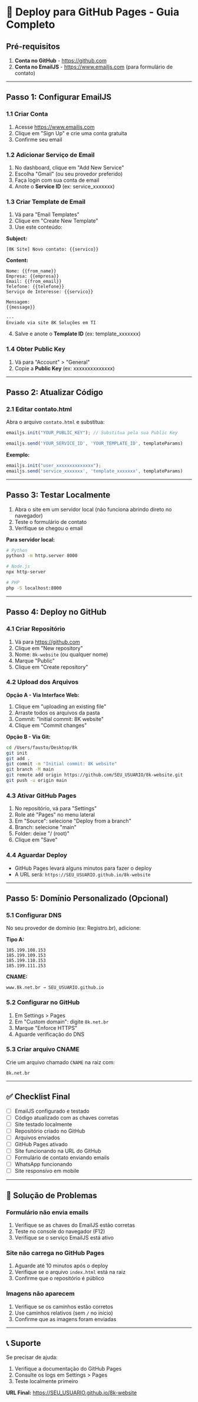# 🚀 Deploy para GitHub Pages - Guia Completo

## Pré-requisitos

1. **Conta no GitHub** - https://github.com
2. **Conta no EmailJS** - https://www.emailjs.com (para formulário de contato)

---

## Passo 1: Configurar EmailJS

### 1.1 Criar Conta
1. Acesse https://www.emailjs.com
2. Clique em "Sign Up" e crie uma conta gratuita
3. Confirme seu email

### 1.2 Adicionar Serviço de Email
1. No dashboard, clique em "Add New Service"
2. Escolha "Gmail" (ou seu provedor preferido)
3. Faça login com sua conta de email
4. Anote o **Service ID** (ex: service_xxxxxxx)

### 1.3 Criar Template de Email
1. Vá para "Email Templates"
2. Clique em "Create New Template"
3. Use este conteúdo:

**Subject:**
```
[8K Site] Novo contato: {{servico}}
```

**Content:**
```
Nome: {{from_name}}
Empresa: {{empresa}}
Email: {{from_email}}
Telefone: {{telefone}}
Serviço de Interesse: {{servico}}

Mensagem:
{{message}}

---
Enviado via site 8K Soluções em TI
```

4. Salve e anote o **Template ID** (ex: template_xxxxxxx)

### 1.4 Obter Public Key
1. Vá para "Account" > "General"
2. Copie a **Public Key** (ex: xxxxxxxxxxxxxx)

---

## Passo 2: Atualizar Código

### 2.1 Editar contato.html
Abra o arquivo `contato.html` e substitua:

```javascript
emailjs.init("YOUR_PUBLIC_KEY"); // Substitua pela sua Public Key
```

```javascript
emailjs.send('YOUR_SERVICE_ID', 'YOUR_TEMPLATE_ID', templateParams)
```

**Exemplo:**
```javascript
emailjs.init("user_xxxxxxxxxxxxxx");
emailjs.send('service_xxxxxxx', 'template_xxxxxxx', templateParams)
```

---

## Passo 3: Testar Localmente

1. Abra o site em um servidor local (não funciona abrindo direto no navegador)
2. Teste o formulário de contato
3. Verifique se chegou o email

**Para servidor local:**
```bash
# Python
python3 -m http.server 8000

# Node.js
npx http-server

# PHP
php -S localhost:8000
```

---

## Passo 4: Deploy no GitHub

### 4.1 Criar Repositório
1. Vá para https://github.com
2. Clique em "New repository"
3. Nome: `8k-website` (ou qualquer nome)
4. Marque "Public"
5. Clique em "Create repository"

### 4.2 Upload dos Arquivos
**Opção A - Via Interface Web:**
1. Clique em "uploading an existing file"
2. Arraste todos os arquivos da pasta
3. Commit: "Initial commit: 8K website"
4. Clique em "Commit changes"

**Opção B - Via Git:**
```bash
cd /Users/fausto/Desktop/8k
git init
git add .
git commit -m "Initial commit: 8K website"
git branch -M main
git remote add origin https://github.com/SEU_USUARIO/8k-website.git
git push -u origin main
```

### 4.3 Ativar GitHub Pages
1. No repositório, vá para "Settings"
2. Role até "Pages" no menu lateral
3. Em "Source": selecione "Deploy from a branch"
4. Branch: selecione "main"
5. Folder: deixe "/ (root)"
6. Clique em "Save"

### 4.4 Aguardar Deploy
- GitHub Pages levará alguns minutos para fazer o deploy
- A URL será: `https://SEU_USUARIO.github.io/8k-website`

---

## Passo 5: Domínio Personalizado (Opcional)

### 5.1 Configurar DNS
No seu provedor de domínio (ex: Registro.br), adicione:

**Tipo A:**
```
185.199.108.153
185.199.109.153
185.199.110.153
185.199.111.153
```

**CNAME:**
```
www.8k.net.br → SEU_USUARIO.github.io
```

### 5.2 Configurar no GitHub
1. Em Settings > Pages
2. Em "Custom domain": digite `8k.net.br`
3. Marque "Enforce HTTPS"
4. Aguarde verificação do DNS

### 5.3 Criar arquivo CNAME
Crie um arquivo chamado `CNAME` na raiz com:
```
8k.net.br
```

---

## ✅ Checklist Final

- [ ] EmailJS configurado e testado
- [ ] Código atualizado com as chaves corretas
- [ ] Site testado localmente
- [ ] Repositório criado no GitHub
- [ ] Arquivos enviados
- [ ] GitHub Pages ativado
- [ ] Site funcionando na URL do GitHub
- [ ] Formulário de contato enviando emails
- [ ] WhatsApp funcionando
- [ ] Site responsivo em mobile

---

## 🔧 Solução de Problemas

### Formulário não envia emails
1. Verifique se as chaves do EmailJS estão corretas
2. Teste no console do navegador (F12)
3. Verifique se o serviço EmailJS está ativo

### Site não carrega no GitHub Pages
1. Aguarde até 10 minutos após o deploy
2. Verifique se o arquivo `index.html` está na raiz
3. Confirme que o repositório é público

### Imagens não aparecem
1. Verifique se os caminhos estão corretos
2. Use caminhos relativos (sem `/` no início)
3. Confirme que as imagens foram enviadas

---

## 📞 Suporte

Se precisar de ajuda:
1. Verifique a documentação do GitHub Pages
2. Consulte os logs em Settings > Pages
3. Teste localmente primeiro

**URL Final:** https://SEU_USUARIO.github.io/8k-website